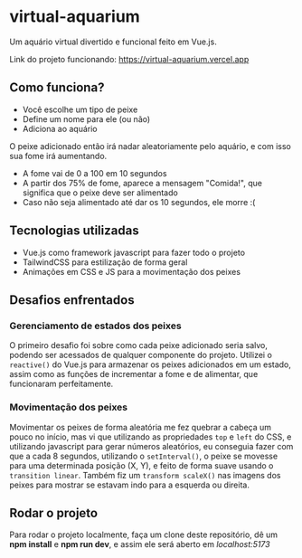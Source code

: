 # virtual-aquarium

Um aquário virtual divertido e funcional feito em Vue.js.

Link do projeto funcionando: <https://virtual-aquarium.vercel.app>

## Como funciona?

- Você escolhe um tipo de peixe
- Define um nome para ele (ou não)
- Adiciona ao aquário

O peixe adicionado então irá nadar aleatoriamente pelo aquário, e com isso sua fome irá aumentando.

- A fome vai de 0 a 100 em 10 segundos
- A partir dos 75% de fome, aparece a mensagem "Comida!", que significa que o peixe deve ser alimentado
- Caso não seja alimentado até dar os 10 segundos, ele morre :(

## Tecnologias utilizadas

- Vue.js como framework javascript para fazer todo o projeto
- TailwindCSS para estilização de forma geral
- Animações em CSS e JS para a movimentação dos peixes

## Desafios enfrentados

### Gerenciamento de estados dos peixes

O primeiro desafio foi sobre como cada peixe adicionado seria salvo, podendo ser acessados de qualquer componente do projeto. Utilizei o `reactive()` do Vue.js para armazenar os peixes adicionados em um estado, assim como as funções de incrementar a fome e de alimentar, que funcionaram perfeitamente.

### Movimentação dos peixes

Movimentar os peixes de forma aleatória me fez quebrar a cabeça um pouco no início, mas vi que utilizando as propriedades `top` e `left` do CSS, e utilizando javascript para gerar números aleatórios, eu conseguia fazer com que a cada 8 segundos, utilizando o `setInterval()`, o peixe se movesse para uma determinada posição (X, Y), e feito de forma suave usando o `transition linear`. Também fiz um `transform scaleX()` nas imagens dos peixes para mostrar se estavam indo para a esquerda ou direita.

## Rodar o projeto

Para rodar o projeto localmente, faça um clone deste repositório, dê um **npm install** e **npm run dev**, e assim ele será aberto em *localhost:5173*
